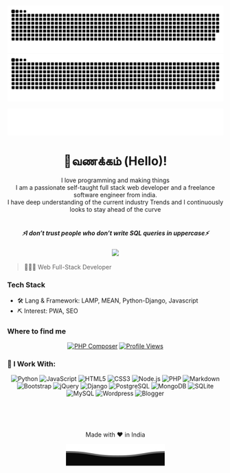 <div align='center'>

![GitHub Snake Light](https://github.com/Venkatesh-KCET/Venkatesh-KCET/raw/snack/github-snake.svg#gh-light-mode-only)
![GitHub Snake Dark](https://github.com/Venkatesh-KCET/Venkatesh-KCET/raw/snack/github-snake-dark.svg#gh-dark-mode-only)

<div align="center">
  <img src="https://raw.githubusercontent.com/Venkatesh-KCET/Venkatesh-KCET/main/name.svg" alt="Venkatesh S" />
</div>

# 👋வணக்கம் (Hello)!
I love programming and making things
<br>
I am a passionate self-taught full stack web developer and a freelance software engineer from india.
<br>
I have deep understanding of the current industry Trends and I continuously looks to stay ahead of the curve
<br>
<br>
<h5 align="center">
   <i>⚡️I don’t trust people who don’t write SQL queries in uppercase⚡️</i>
</h5>

<img src="https://github-readme-streak-stats.herokuapp.com/?user=Venkatesh-KCET&hide_border=true&type=png">

</div>

> 👨🏻‍💻 Web Full-Stack Developer

### Tech Stack

- 🛠 Lang & Framework: LAMP, MEAN, Python-Django, Javascript
- ⛏ Interest: PWA, SEO

### Where to find me
<p align="center">
  <a href="https://packagist.org/packages/venkatesh-kcet/" target="_blank"><img alt="PHP Composer" src="https://img.shields.io/badge/packagist-%23f28d1a.svg?&style=for-the-badge&logo=packagist&logoColor=white" /></a>
  <a href="https://github.com/Venkatesh-KCET/Venkatesh-KCET/" target="_blank"><img alt="Profile Views" src="https://komarev.com/ghpvc/?username=Venkatesh-KCET&style=for-the-badge" /></a>
</p>

### 📄 I Work With:
<p align="center">
  <a target="_blank"><img alt="Python" src="https://img.shields.io/badge/Python-14354C?logo=python&style=for-the-badge&logoColor=white"/></a>
  <a target="_blank"><img alt="JavaScript" src="https://img.shields.io/badge/JavaScript-F7DF1E?logo=javascript&logoColor=white&style=for-the-badge"/></a>
  <a target="_blank"><img alt="HTML5" src="https://img.shields.io/badge/HTML-239120?style=for-the-badge&logo=html5&logoColor=white"/></a>
  <a target="_blank"><img alt="CSS3" src="https://img.shields.io/badge/CSS-239120?&style=for-the-badge&logo=css3&logoColor=white"/></a>
  <a target="_blank"><img alt="Node.js" src="https://img.shields.io/badge/Node.js-43853D?style=for-the-badge&logo=node.js&logoColor=white"/></a>
  <a target="_blank"><img alt="PHP" src="https://img.shields.io/badge/PHP-777BB4?style=for-the-badge&logo=php&logoColor=white"/></a>
  <a target="_blank"><img alt="Markdown" src="https://img.shields.io/badge/Markdown-000000?style=for-the-badge&logo=markdown&logoColor=white"/></a>
  <a target="_blank"><img alt="Bootstrap" src="https://img.shields.io/badge/Bootstrap-563D7C?style=for-the-badge&logo=bootstrap&logoColor=white"/></a>
  <a target="_blank"><img alt="jQuery" src="https://img.shields.io/badge/jQuery-0769AD?style=for-the-badge&logo=jquery&logoColor=white"/></a>
  <a target="_blank"><img alt="Django" src="https://img.shields.io/badge/Django-092E20?style=for-the-badge&logo=django&logoColor=white"/></a>
  <a target="_blank"><img alt="PostgreSQL" src="https://img.shields.io/badge/PostgreSQL-316192?style=for-the-badge&logo=postgresql&logoColor=white"/></a>
  <a target="_blank"><img alt="MongoDB" src="https://img.shields.io/badge/MongoDB-4EA94B?style=for-the-badge&logo=mongodb&logoColor=white"/></a>
  <a target="_blank"><img alt="SQLite" src="https://img.shields.io/badge/SQLite-07405E?style=for-the-badge&logo=sqlite&logoColor=white"/></a>
  <a target="_blank"><img alt="MySQL" src="https://img.shields.io/badge/MYSQL-00000F?logo=mysql&logoColor=white&style=for-the-badge"/></a>
  <a target="_blank"><img alt="Wordpress" src="https://img.shields.io/badge/Wordpress-21759B?style=for-the-badge&logo=wordpress&logoColor=white"/></a>
  <a target="_blank"><img alt="Blogger" src="https://img.shields.io/badge/Blogger-FF5722?style=for-the-badge&logo=blogger&logoColor=white"/></a>
</p>

<br><br><br>

<p align="center">Made with ❤️ in India</p>

<p align="center">
        <img src="https://raw.githubusercontent.com/Venkatesh-KCET/Venkatesh-KCET/main/Bottom.svg" alt="Github Stats" />
</p>
